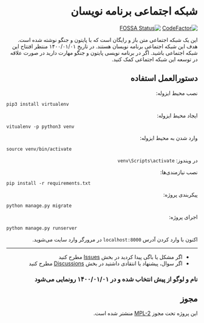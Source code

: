 <div dir="rtl">

# شبکه اجتماعی برنامه نویسان
[![CodeFactor](https://www.codefactor.io/repository/github/mskf1383/programmers-social/badge)](https://www.codefactor.io/repository/github/mskf1383/programmers-social)
[![FOSSA Status](https://app.fossa.com/api/projects/git%2Bgithub.com%2Fmskf1383%2FProgrammers-Social.svg?type=shield)](https://app.fossa.com/projects/git%2Bgithub.com%2Fmskf1383%2FProgrammers-Social?ref=badge_shield)




این یک  شبکه اجتماعی متن باز و رایگان است که با پایتون و جنگو نوشته شده است. هدف این شبکه اجتماعی برنامه نویسان هستند. در تاریخ ۱۴۰۰/۰۱/۰۱ منتظر افتتاح این شبکه اجتماعی باشید.
اگر در برنامه نویسی پایتون و جنگو مهارت دارید در صورت علاقه در توسعه این شبکه اجتماعی کمک کنید.



## دستورالعمل استفاده
نصب محیط ایزوله:
</div>

```
pip3 install virtualenv
```
<div dir="rtl">

ایجاد محیط ایزوله:
</div>

```
vitualenv -p python3 venv
```
<div dir="rtl">

وارد شدن به محیط ایزوله:
</div>

```
source venv/bin/activate
```
<div dir="rtl">

در ویندوز: `venv\Scripts\activate`

نصب نیازمندی‌ها:
</div>

```
pip install -r requirements.txt
```
<div dir="rtl">

پیکربندی پروژه:
</div>

```
python manage.py migrate
```
<div dir="rtl">

اجرای پروژه:
</div>

```
python manage.py runserver
```
<div dir="rtl">

اکنون با وارد کردن آدرس `localhost:8000` در مرورگر وارد سایت می‌شوید.

<hr/>

- اگر مشکل یا باگی پیدا کردید در بخش [Issues](https://github.com/mskf1383/Programmers-Social/issues) مطرح کنید
- اگر سوال، پیشنهاد یا انتقادی داشتید در بخش [Discussions](https://github.com/mskf1383/Programmers-Social/discussions) مطرح کنید


### نام و لوگو از پیش انتخاب شده و در ۱۴۰۰/۰۱/۰۱ رونمایی می‌شود


## مجوز
این پروژه تحت مجوز [MPL-2](https://github.com/mskf1383/Programmers-Social/blob/main/LICENSE) منشتر شده است.
</div>
